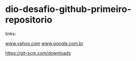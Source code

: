 # dio-desafio-github-primeiro-repositorio



links:

www.yahoo.com
www.google.com.br

https://git-scm.com/downloads

